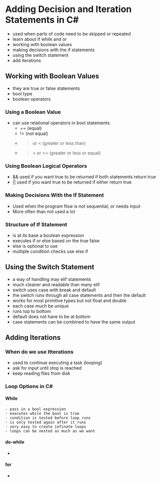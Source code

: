 # Adding Decision and Iteration Statements in C\#

- used when parts of code need to be skipped or repeated
- learn about if while and or
- working with boolean values
- making decisions with the if statements
- using the switch statement
- add iterations

## Working with Boolean Values

- they are true or false statements
- bool type
- boolean operators

### Using a Boolean Value

- can use relational operators in bool statements
    - == (equal)
    - != (not equal)
    - > or < (greater or less than)
    - >= or <= (greater or less or equal)

### Using Boolean Logical Operators

- && used if you want true to be returned if both statements return true
- || used if you want true to be returned if either return true

### Making Decisions With the If Statement

- Used when the program flow is not sequential, or needs input
- More often than not used a lot

### Structure of If Statement

- is at its base a boolean expression
- executes if or else based on the true false
- else is optional to use
- multiple condition checks use else if

## Using the Switch Statement

- a way of handling may elif statements
- much cleaner and readable than many elif
- switch uses case with break and default
- the switch runs through all case statements and then the default
- works for most primitive types but not float and double
- each case much be unique
- runs top to bottom
- default does not have to be at bottom
- case statements can be combined to have the same output

## Adding Iterations

### When do we use Itterations

- used to continue executing a task (looping)
- ask for input until stop is reached
- keep reading files from disk

### Loop Options in C\#

#### While

    - pass in a bool expression
    - executes while the bool is true
    - condition is tested before loop runs
    - is only tested again after it runs
    - very easy to create infinate loops
    - loops can be nested as much as we want
#### do-while

- 

#### for

-